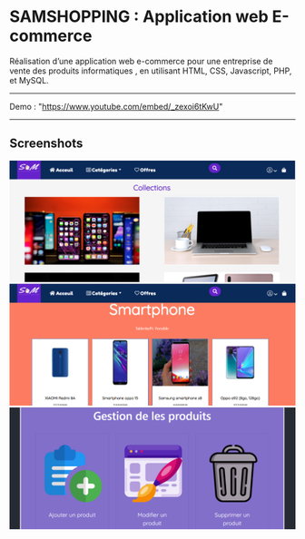 # SAMSHOPPING : Application web E-commerce

Réalisation d’une application web e-commerce pour une entreprise de vente des produits informatiques , en utilisant HTML, CSS, Javascript, PHP, et MySQL.

---
Demo : "https://www.youtube.com/embed/_zexoi6tKwU" 

---
## Screenshots


<img src="screen1.png">
<img src="screen2.png">
<img src="screen3.png">


  
 


